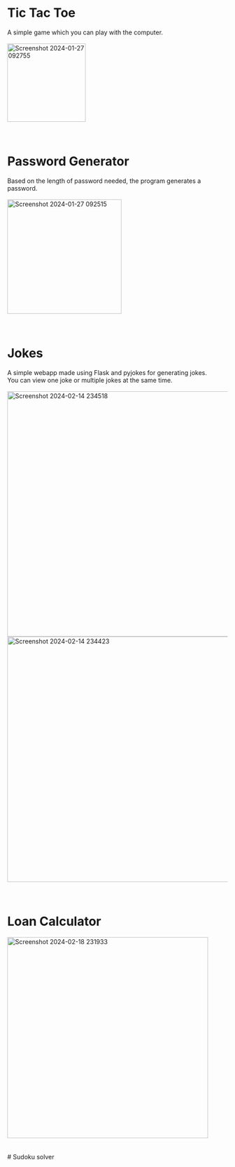 # Tic Tac Toe <br>
A simple game which you can play with the computer. <br><br>
<img width="179" alt="Screenshot 2024-01-27 092755" src="https://github.com/Bhavaneet/Python-projects/assets/130878982/ae354d2f-9f55-43b4-a398-abb903b92e4f">
<br><br><br>
# Password Generator <br>
Based on the length of password needed, the program generates a password.<br><br>
<img width="261" alt="Screenshot 2024-01-27 092515" src="https://github.com/Bhavaneet/Python-projects/assets/130878982/d71cedde-5293-4113-9055-a37cbf27f21d">
<br><br><br>
# Jokes <br>
A simple webapp made using Flask and pyjokes for generating jokes.<br>
You can view one joke or multiple jokes at the same time.<br><br>
<img width="560" alt="Screenshot 2024-02-14 234518" src="https://github.com/Bhavaneet/Python-projects/assets/130878982/264bea36-578d-46a7-8d44-bf5301329c75"> <br>
<img width="560" alt="Screenshot 2024-02-14 234423" src="https://github.com/Bhavaneet/Python-projects/assets/130878982/13c0b3b1-8abf-4933-8df6-b7b326f86819">
<br><br><br>
# Loan Calculator <br>
<img width="459" alt="Screenshot 2024-02-18 231933" src="https://github.com/Bhavaneet/Python-projects/assets/130878982/1f506b9c-11fd-410d-b6ba-855bc3b7d6af">
<br><br><br>
# Sudoku solver
